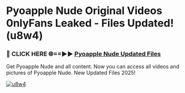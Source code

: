 # Pyoapple Nude Original Videos 0nlyFans Leaked - Files Updated! (u8w4)

<h3>🔴 CLICK HERE 🌐==►► <a href="https://tinyurl.com/yrmya6cz" rel="nofollow">Pyoapple Nude Updated Files</a></h3>

Get Pyoapple Nude and all content. Now you can access all videos and pictures of Pyoapple Nude. New Updated Files 2025!

[![u8w4](https://i.imgur.com/FMdXYCs.gif)](https://tinyurl.com/yrmya6cz)
